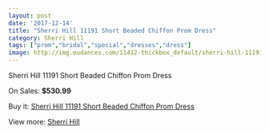 ```yaml
---
layout: post
date: '2017-12-14'
title: "Sherri Hill 11191 Short Beaded Chiffon Prom Dress"
category: Sherri Hill
tags: ["prom","bridal","special","dresses","dress"]
image: http://img.eudances.com/11412-thickbox_default/sherri-hill-11191-short-beaded-chiffon-prom-dress.jpg
---
```

Sherri Hill 11191 Short Beaded Chiffon Prom Dress

On Sales: **$530.99**
<a href="https://www.eudances.com/en/sherri-hill/3627-sherri-hill-11191-short-beaded-chiffon-prom-dress.html"><amp-img layout="responsive" width="600" height="600" src="//img.eudances.com/11412-thickbox_default/sherri-hill-11191-short-beaded-chiffon-prom-dress.jpg" alt="Sherri Hill 11191 Short Beaded Chiffon Prom Dress 0" /></a>
<a href="https://www.eudances.com/en/sherri-hill/3627-sherri-hill-11191-short-beaded-chiffon-prom-dress.html"><amp-img layout="responsive" width="600" height="600" src="//img.eudances.com/11420-thickbox_default/sherri-hill-11191-short-beaded-chiffon-prom-dress.jpg" alt="Sherri Hill 11191 Short Beaded Chiffon Prom Dress 1" /></a>
<a href="https://www.eudances.com/en/sherri-hill/3627-sherri-hill-11191-short-beaded-chiffon-prom-dress.html"><amp-img layout="responsive" width="600" height="600" src="//img.eudances.com/11419-thickbox_default/sherri-hill-11191-short-beaded-chiffon-prom-dress.jpg" alt="Sherri Hill 11191 Short Beaded Chiffon Prom Dress 2" /></a>
<a href="https://www.eudances.com/en/sherri-hill/3627-sherri-hill-11191-short-beaded-chiffon-prom-dress.html"><amp-img layout="responsive" width="600" height="600" src="//img.eudances.com/11418-thickbox_default/sherri-hill-11191-short-beaded-chiffon-prom-dress.jpg" alt="Sherri Hill 11191 Short Beaded Chiffon Prom Dress 3" /></a>
<a href="https://www.eudances.com/en/sherri-hill/3627-sherri-hill-11191-short-beaded-chiffon-prom-dress.html"><amp-img layout="responsive" width="600" height="600" src="//img.eudances.com/11417-thickbox_default/sherri-hill-11191-short-beaded-chiffon-prom-dress.jpg" alt="Sherri Hill 11191 Short Beaded Chiffon Prom Dress 4" /></a>
<a href="https://www.eudances.com/en/sherri-hill/3627-sherri-hill-11191-short-beaded-chiffon-prom-dress.html"><amp-img layout="responsive" width="600" height="600" src="//img.eudances.com/11416-thickbox_default/sherri-hill-11191-short-beaded-chiffon-prom-dress.jpg" alt="Sherri Hill 11191 Short Beaded Chiffon Prom Dress 5" /></a>
<a href="https://www.eudances.com/en/sherri-hill/3627-sherri-hill-11191-short-beaded-chiffon-prom-dress.html"><amp-img layout="responsive" width="600" height="600" src="//img.eudances.com/11415-thickbox_default/sherri-hill-11191-short-beaded-chiffon-prom-dress.jpg" alt="Sherri Hill 11191 Short Beaded Chiffon Prom Dress 6" /></a>
<a href="https://www.eudances.com/en/sherri-hill/3627-sherri-hill-11191-short-beaded-chiffon-prom-dress.html"><amp-img layout="responsive" width="600" height="600" src="//img.eudances.com/11414-thickbox_default/sherri-hill-11191-short-beaded-chiffon-prom-dress.jpg" alt="Sherri Hill 11191 Short Beaded Chiffon Prom Dress 7" /></a>
<a href="https://www.eudances.com/en/sherri-hill/3627-sherri-hill-11191-short-beaded-chiffon-prom-dress.html"><amp-img layout="responsive" width="600" height="600" src="//img.eudances.com/11413-thickbox_default/sherri-hill-11191-short-beaded-chiffon-prom-dress.jpg" alt="Sherri Hill 11191 Short Beaded Chiffon Prom Dress 8" /></a>

Buy it: [Sherri Hill 11191 Short Beaded Chiffon Prom Dress](https://www.eudances.com/en/sherri-hill/3627-sherri-hill-11191-short-beaded-chiffon-prom-dress.html "Sherri Hill 11191 Short Beaded Chiffon Prom Dress")

View more: [Sherri Hill](https://www.eudances.com/en/80-Sherri-Hill "Sherri Hill")